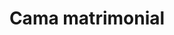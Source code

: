 ---
layout: ../../../layouts/ProductLayout.astro
title: 'Cama matrimonial'
pubDate: 2022-07-01
description: 'Fabricación de cama matrimonial.'
slug: '/productos/camas/matrimonial-12'

image:
    url: '/images/webp/camas/matrimonial-12.webp'
    alt: 'The Astro logo on a dark background with a pink glow.'
    metaurl: '/images/jpeg/camas/matrimonial-12.jpeg'
tags: ["astro", "blogging", "learning in public"]
---